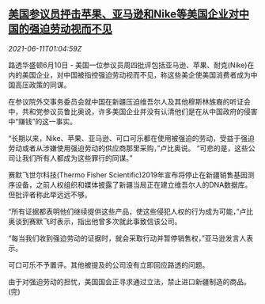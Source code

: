 <!--1623375062000-->
[美国参议员抨击苹果、亚马逊和Nike等美国企业对中国的强迫劳动视而不见](https://cn.reuters.com/article/usa-senator-companies-china-0610-thur-idCNKCS2DN02Z)
------

<div><i>2021-06-11T01:04:59Z</i></div><p>路透华盛顿6月10日 - 美国一位参议员周四批评包括亚马逊、苹果、耐克(Nike)在内的美国企业，对中国被指控强迫劳动视而不见，称这些美企使美国消费者成为中国高压政策的同谋。</p><p>在参议院外交事务委员会就中国在新疆压迫维吾尔人及其他穆斯林族裔的听证会中，共和党参议员鲁比奥说，许多美国企业并没有认清他们是在从中国政府的侵害中“赚钱”的这一事实。</p><p>“长期以来，Nike、苹果、亚马逊、可口可乐都在使用被强迫的劳动，受益于强迫劳动或者从涉嫌使用强迫劳动的供应商那里采购，”卢比奥说。 “可悲的是，这些公司让我们所有人都成为这些罪行的同谋。”</p><p>赛默飞世尔科技(Thermo Fisher Scientific)2019年宣布将停止在新疆销售基因测序设备，之前人权组织和媒体披露了新疆当局正在建立维吾尔人的DNA数据库。但批评者称此举远远不够。</p><p>“所有证据都表明他们继续提供这些产品，使这些侵犯人权的行为成为可能，”卢比奥谈到赛默飞时表示，指出他曾多次就此事致信该公司。</p><p>“每当我们收到强迫劳动的证据时，就会采取行动并暂停销售权，”亚马逊发言人表示。</p><p>可口可乐不予置评。其他被提及的公司没有立即回应路透的问题。</p><p>由于对强迫劳动的担忧，美国国会正寻求通过立法，禁止进口新疆制造的商品。(完)</p>
